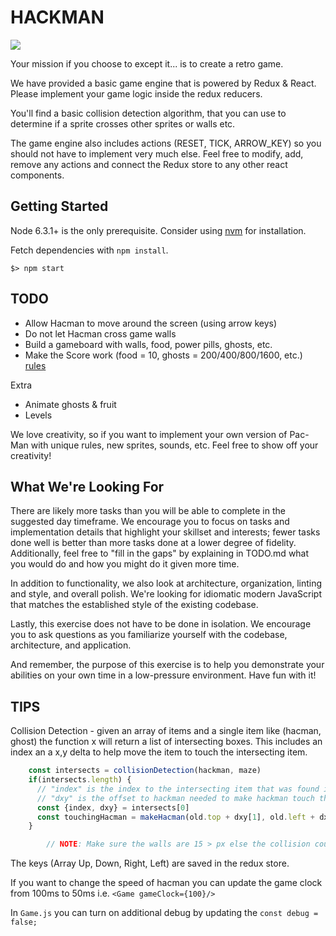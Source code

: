 # HACKMAN

![](https://raw.githubusercontent.com/horizons-school-of-technology/hacman/master/public/img/mission_impossible.jpg?token=AAdQQt5g3W2l21dlHXWV_dxEtsru8rliks5asJUhwA%3D%3D)

Your mission if you choose to except it... is to create a retro game.

We have provided a basic game engine that is powered by Redux & React.
Please implement your game logic inside the redux reducers.

You'll find a basic collision detection algorithm, that you can use
to determine if a sprite crosses other sprites or walls etc.

The game engine also includes actions (RESET, TICK, ARROW_KEY) 
so you should not have to implement very much else.
Feel free to modify, add, remove any actions and connect the
Redux store to any other react components.

## Getting Started

Node 6.3.1+ is the only prerequisite. Consider using [nvm](http://nvm.sh/) for
installation.

Fetch dependencies with `npm install`.  

```
$> npm start
```

## TODO

- Allow Hacman to move around the screen (using arrow keys)
- Do not let Hacman cross game walls
- Build a gameboard with walls, food, power pills, ghosts, etc.
- Make the Score work (food = 10, ghosts = 200/400/800/1600, etc.) [rules](http://pacman.wikia.com/wiki/Pac-Man_(game))

Extra
- Animate ghosts & fruit
- Levels

We love creativity, so if you want to implement your own version of Pac-Man
with unique rules, new sprites, sounds, etc.
Feel free to show off your creativity!

## What We're Looking For

There are likely more tasks than you will be able to complete in the suggested
day timeframe. We encourage you to focus on tasks and implementation details that
highlight your skillset and interests; fewer tasks done well is better than more
tasks done at a lower degree of fidelity. Additionally, feel free to "fill in
the gaps" by explaining in TODO.md what you would do and how you might do it
given more time.

In addition to functionality, we also look at architecture, organization,
linting and style, and overall polish. We're looking for idiomatic modern
JavaScript that matches the established style of the existing codebase. 

Lastly, this exercise does not have to be done in isolation. We encourage you to
ask questions as you familiarize yourself with the codebase, architecture, and
application.

And remember, the purpose of this exercise is to help you demonstrate your
abilities on your own time in a low-pressure environment. Have fun with it!

## TIPS

Collision Detection - given an array of items and a single item like (hacman, ghost)
the function x will return a list of intersecting boxes. This includes an index an a
x,y delta to help move the item to touch the intersecting item.
```javascript
    const intersects = collisionDetection(hackman, maze)
    if(intersects.length) {
      // "index" is the index to the intersecting item that was found in maze
      // "dxy" is the offset to hackman needed to make hackman touch the maze boundaries
      const {index, dxy} = intersects[0]
      const touchingHacman = makeHacman(old.top + dxy[1], old.left + dxy[0], 'r')
    }

		// NOTE: Make sure the walls are 15 > px else the collision could stop working!
```

The keys (Array Up, Down, Right, Left) are saved in the redux store.

If you want to change the speed of hacman you can update the game clock
from 100ms to 50ms i.e. `<Game gameClock={100}/>`

In `Game.js` you can turn on additional debug by updating the `const debug = false;`